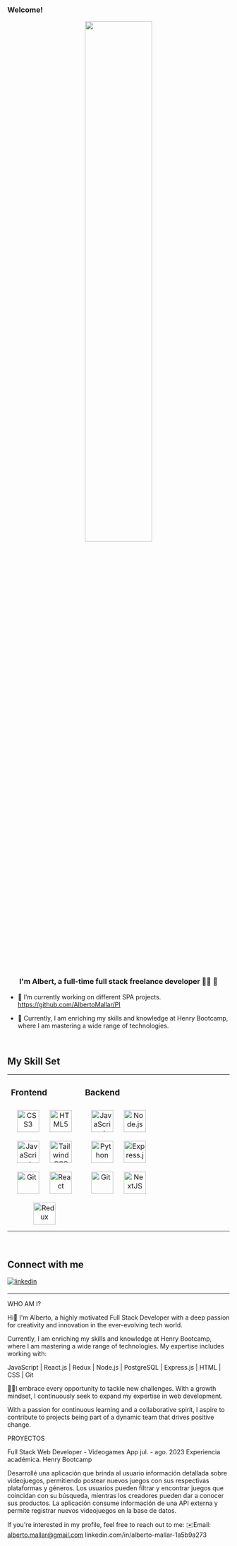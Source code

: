 
### Welcome!  
<div align="center">
<img src="https://ccfprosario.com.ar/wp-content/uploads/que-es-un-framework-en-programacion.png" align="center" style="width: 55%" />
</div>  
  

### <div align="center">I'm Albert, a full-time full stack freelance developer 👨‍💻 🚀</div>  
  

- 🔭 I’m currently working on different SPA projects. 
https://github.com/AlbertoMallar/PI
  
  

- 🌱  Currently, I am enriching my skills and knowledge at Henry Bootcamp, where I am mastering a wide range of technologies.  
  

<br/>  


## My Skill Set  
<table><tr><td valign="top" width="33%">



### Frontend  
<div align="center">  
<a href="https://www.w3schools.com/css/" target="_blank"><img style="margin: 10px" src="https://profilinator.rishav.dev/skills-assets/css3-original-wordmark.svg" alt="CSS3" height="50" /></a>  
<a href="https://en.wikipedia.org/wiki/HTML5" target="_blank"><img style="margin: 10px" src="https://profilinator.rishav.dev/skills-assets/html5-original-wordmark.svg" alt="HTML5" height="50" /></a>  
<a href="https://www.javascript.com/" target="_blank"><img style="margin: 10px" src="https://profilinator.rishav.dev/skills-assets/javascript-original.svg" alt="JavaScript" height="50" /></a>  
<a href="https://www.tailwindcss.com/" target="_blank"><img style="margin: 10px" src="https://profilinator.rishav.dev/skills-assets/tailwindcss.svg" alt="Tailwind CSS" height="50" /></a>  
<a href="https://github.com/" target="_blank"><img style="margin: 10px" src="https://profilinator.rishav.dev/skills-assets/git-scm-icon.svg" alt="Git" height="50" /></a>  
<a href="https://reactjs.org/" target="_blank"><img style="margin: 10px" src="https://profilinator.rishav.dev/skills-assets/react-original-wordmark.svg" alt="React" height="50" /></a>  
<a href="https://redux.js.org/" target="_blank"><img style="margin: 10px" src="https://profilinator.rishav.dev/skills-assets/redux-original.svg" alt="Redux" height="50" /></a>  
</div>

</td><td valign="top" width="33%">



### Backend  
<div align="center">  
<a href="https://www.javascript.com/" target="_blank"><img style="margin: 10px" src="https://profilinator.rishav.dev/skills-assets/javascript-original.svg" alt="JavaScript" height="50" /></a>  
<a href="https://nodejs.org/" target="_blank"><img style="margin: 10px" src="https://profilinator.rishav.dev/skills-assets/nodejs-original-wordmark.svg" alt="Node.js" height="50" /></a>  
<a href="https://www.python.org/" target="_blank"><img style="margin: 10px" src="https://profilinator.rishav.dev/skills-assets/python-original.svg" alt="Python" height="50" /></a>  
<a href="https://expressjs.com/" target="_blank"><img style="margin: 10px" src="https://profilinator.rishav.dev/skills-assets/express-original-wordmark.svg" alt="Express.js" height="50" /></a>  
<a href="https://github.com/" target="_blank"><img style="margin: 10px" src="https://profilinator.rishav.dev/skills-assets/git-scm-icon.svg" alt="Git" height="50" /></a>  
<a href="https://nextjs.org/" target="_blank"><img style="margin: 10px" src="https://profilinator.rishav.dev/skills-assets/nextjs.png" alt="NextJS" height="50" /></a>  
</div>

</td><td valign="top" width="33%">



</td></tr></table>  

<br/>  


## Connect with me  
<a href="https://linkedin.com/in/linkedin.com/in/alberto-mallar-1a5b9a273" target="_blank">
<img src=https://img.shields.io/badge/linkedin-%231E77B5.svg?&style=for-the-badge&logo=linkedin&logoColor=white alt=linkedin style="margin-bottom: 5px;" />
</a>  
  

----

WHO AM I?

Hi👋 I'm Alberto, a highly motivated Full Stack Developer with a deep passion for creativity and innovation in the ever-evolving tech world.

Currently, I am enriching my skills and knowledge at Henry Bootcamp, where I am mastering a wide range of technologies. My expertise includes working with:

JavaScript | React.js | Redux | Node.js | PostgreSQL | Express.js | HTML | CSS | Git

👨‍💻I embrace every opportunity to tackle new challenges. With a growth mindset, I continuously seek to expand my expertise in web development.

With a passion for continuous learning and a collaborative spirit, I aspire to contribute to projects being part of a dynamic team that drives positive change.



PROYECTOS

Full Stack Web Developer - Videogames App jul. - ago. 2023 Experiencia académica. Henry Bootcamp

Desarrollé una aplicación que brinda al usuario información detallada sobre videojuegos, permitiendo postear nuevos juegos con sus respectivas plataformas y géneros. Los usuarios pueden filtrar y encontrar juegos que coincidan con su búsqueda, mientras los creadores pueden dar a conocer sus productos. La aplicación consume información de una API externa y permite registrar nuevos videojuegos en la base de datos.

If you're interested in my profile, feel free to reach out to me: ✉️Email: alberto.mallar@gmail.com linkedin.com/in/alberto-mallar-1a5b9a273

